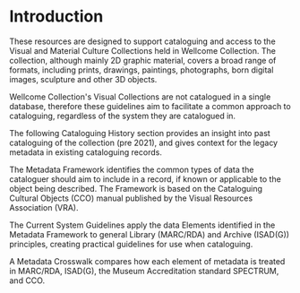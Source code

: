 # Introduction

These resources are designed to support cataloguing and access to the Visual and Material Culture Collections held in Wellcome Collection. The collection, although mainly 2D graphic material, covers a broad range of formats, including prints, drawings, paintings, photographs, born digital images, sculpture and other 3D objects.

Wellcome Collection's Visual Collections are not catalogued in a single database, therefore these guidelines aim to facilitate a common approach to cataloguing, regardless of the system they are catalogued in.&#x20;

The following Cataloguing History section provides an insight into past cataloguing of the collection (pre 2021), and gives context for the legacy metadata in existing cataloguing records.

The Metadata Framework identifies the common types of data the cataloguer should aim to include in a record, if known or applicable to the object being described. The Framework is based on the Cataloguing Cultural Objects (CCO) manual published by the Visual Resources Association (VRA).&#x20;

The Current System Guidelines apply the data Elements identified in the Metadata Framework to general Library (MARC/RDA) and Archive (ISAD(G)) principles, creating practical guidelines for use when cataloguing.&#x20;

A Metadata Crosswalk compares how each element of metadata is treated in MARC/RDA, ISAD(G), the Museum Accreditation standard SPECTRUM, and CCO.&#x20;



